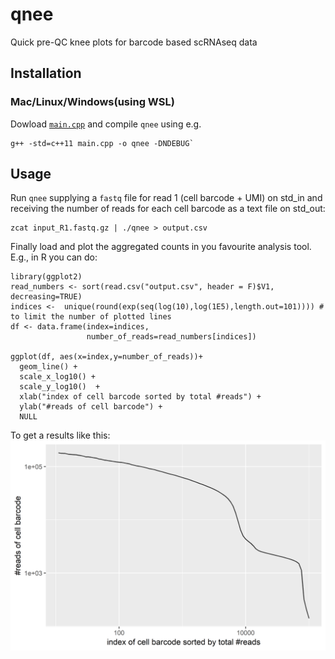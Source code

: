 # qnee
Quick pre-QC knee plots for barcode based scRNAseq data

## Installation
### Mac/Linux/Windows(using WSL)
Dowload [`main.cpp`](main.cpp) and compile `qnee` using e.g. 
````
g++ -std=c++11 main.cpp -o qnee -DNDEBUG`
````
## Usage
Run `qnee` supplying a `fastq` file for read 1 (cell barcode + UMI) on std_in and receiving the number of reads for each cell barcode as a text file on std_out:
````
zcat input_R1.fastq.gz | ./qnee > output.csv
````
Finally load and plot the aggregated counts in you favourite analysis tool. E.g., in R you can do:
```
library(ggplot2)
read_numbers <- sort(read.csv("output.csv", header = F)$V1, decreasing=TRUE)
indices <-  unique(round(exp(seq(log(10),log(1E5),length.out=101)))) # to limit the number of plotted lines
df <- data.frame(index=indices, 
                 number_of_reads=read_numbers[indices])

ggplot(df, aes(x=index,y=number_of_reads))+
  geom_line() + 
  scale_x_log10() +
  scale_y_log10()  +
  xlab("index of cell barcode sorted by total #reads") +
  ylab("#reads of cell barcode") +
  NULL
```
To get a results like this:
![Alt text](example/qnee_plot_simple.png?raw=true "Simple knee plot produced with qnee and ggplot2")
